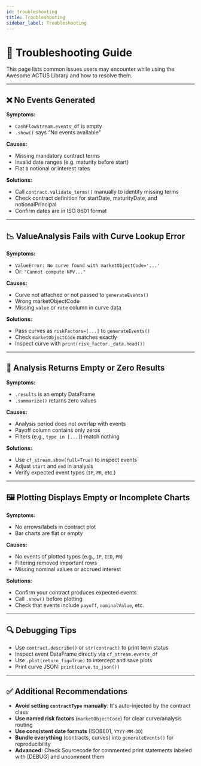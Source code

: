 ```yaml
---
id: troubleshooting
title: Troubleshooting
sidebar_label: Troubleshooting
---
```


# 🚧 Troubleshooting Guide

This page lists common issues users may encounter while using the Awesome ACTUS Library and how to resolve them.

---

## ❌ No Events Generated

**Symptoms:**

- `CashFlowStream.events_df` is empty
- `.show()` says “No events available”

**Causes:**

- Missing mandatory contract terms
- Invalid date ranges (e.g. maturity before start)
- Flat `0` notional or interest rates

**Solutions:**

- Call `contract.validate_terms()` manually to identify missing terms
- Check contract definition for startDate, maturityDate, and notionalPrincipal
- Confirm dates are in ISO 8601 format

---

## 📉 ValueAnalysis Fails with Curve Lookup Error

**Symptoms:**

- `ValueError: No curve found with marketObjectCode='...'`
- Or: `"Cannot compute NPV..."`

**Causes:**

- Curve not attached or not passed to `generateEvents()`
- Wrong marketObjectCode
- Missing `value` or `rate` column in curve data

**Solutions:**

- Pass curves as `riskFactors=[...]` to `generateEvents()`
- Check `marketObjectCode` matches exactly
- Inspect curve with `print(risk_factor._data.head())`

---

## 🧪 Analysis Returns Empty or Zero Results

**Symptoms:**

- `.results` is an empty DataFrame
- `.summarize()` returns zero values

**Causes:**

- Analysis period does not overlap with events
- Payoff column contains only zeros
- Filters (e.g., `type in [...]`) match nothing

**Solutions:**

- Use `cf_stream.show(full=True)` to inspect events
- Adjust `start` and `end` in analysis
- Verify expected event types (`IP`, `PR`, etc.)

---

## 🖼 Plotting Displays Empty or Incomplete Charts

**Symptoms:**

- No arrows/labels in contract plot
- Bar charts are flat or empty

**Causes:**

- No events of plotted types (e.g., `IP`, `IED`, `PR`)
- Filtering removed important rows
- Missing nominal values or accrued interest

**Solutions:**

- Confirm your contract produces expected events
- Call `.show()` before plotting
- Check that events include `payoff`, `nominalValue`, etc.

---

## 🔍 Debugging Tips

- Use `contract.describe()` or `str(contract)` to print term status
- Inspect event DataFrame directly via `cf_stream.events_df`
- Use `.plot(return_fig=True)` to intercept and save plots
- Print curve JSON: `print(curve.to_json())`

---

## ✅ Additional Recommendations

- **Avoid setting `contractType` manually**: It's auto-injected by the contract class
- **Use named risk factors** (`marketObjectCode`) for clear curve/analysis routing
- **Use consistent date formats** (ISO8601, `YYYY-MM-DD`)
- **Bundle everything** (contracts, curves) into `generateEvents()` for reproducibility
- **Advanced:** Check Sourcecode for commented print statements labeled with [DEBUG] and uncomment them